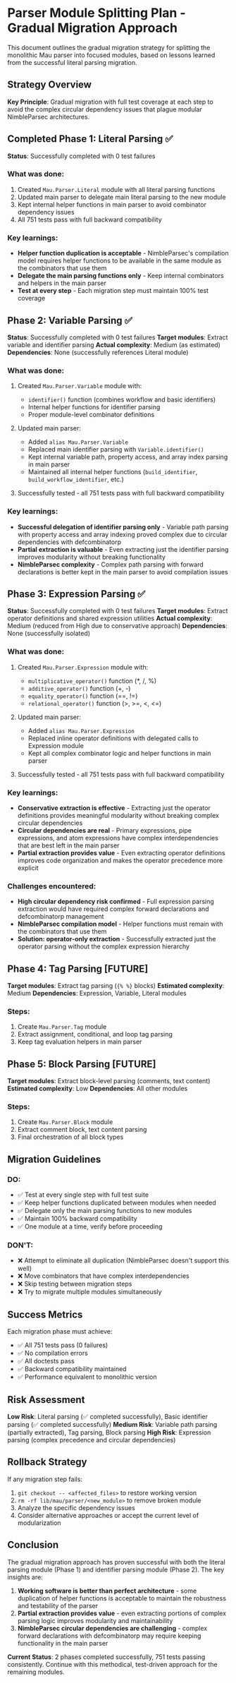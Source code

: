 # Parser Module Splitting Plan - Gradual Migration Approach

This document outlines the gradual migration strategy for splitting the monolithic Mau parser into focused modules, based on lessons learned from the successful literal parsing migration.

## Strategy Overview

**Key Principle**: Gradual migration with full test coverage at each step to avoid the complex circular dependency issues that plague modular NimbleParsec architectures.

## Completed Phase 1: Literal Parsing ✅

**Status**: Successfully completed with 0 test failures

### What was done:
1. Created `Mau.Parser.Literal` module with all literal parsing functions
2. Updated main parser to delegate main literal parsing to the new module  
3. Kept internal helper functions in main parser to avoid combinator dependency issues
4. All 751 tests pass with full backward compatibility

### Key learnings:
- **Helper function duplication is acceptable** - NimbleParsec's compilation model requires helper functions to be available in the same module as the combinators that use them
- **Delegate the main parsing functions only** - Keep internal combinators and helpers in the main parser
- **Test at every step** - Each migration step must maintain 100% test coverage

## Phase 2: Variable Parsing ✅

**Status**: Successfully completed with 0 test failures
**Target modules**: Extract variable and identifier parsing
**Actual complexity**: Medium (as estimated)
**Dependencies**: None (successfully references Literal module)

### What was done:
1. Created `Mau.Parser.Variable` module with:
   - `identifier()` function (combines workflow and basic identifiers)
   - Internal helper functions for identifier parsing
   - Proper module-level combinator definitions

2. Updated main parser:
   - Added `alias Mau.Parser.Variable`
   - Replaced main identifier parsing with `Variable.identifier()`
   - Kept internal variable path, property access, and array index parsing in main parser
   - Maintained all internal helper functions (`build_identifier`, `build_workflow_identifier`, etc.)

3. Successfully tested - all 751 tests pass with full backward compatibility

### Key learnings:
- **Successful delegation of identifier parsing only** - Variable path parsing with property access and array indexing proved complex due to circular dependencies with defcombinatorp
- **Partial extraction is valuable** - Even extracting just the identifier parsing improves modularity without breaking functionality
- **NimbleParsec complexity** - Complex path parsing with forward declarations is better kept in the main parser to avoid compilation issues

## Phase 3: Expression Parsing ✅

**Status**: Successfully completed with 0 test failures
**Target modules**: Extract operator definitions and shared expression utilities
**Actual complexity**: Medium (reduced from High due to conservative approach)
**Dependencies**: None (successfully isolated)

### What was done:
1. Created `Mau.Parser.Expression` module with:
   - `multiplicative_operator()` function (*, /, %)
   - `additive_operator()` function (+, -)
   - `equality_operator()` function (==, !=)
   - `relational_operator()` function (>, >=, <, <=)

2. Updated main parser:
   - Added `alias Mau.Parser.Expression`
   - Replaced inline operator definitions with delegated calls to Expression module
   - Kept all complex combinator logic and helper functions in main parser

3. Successfully tested - all 751 tests pass with full backward compatibility

### Key learnings:
- **Conservative extraction is effective** - Extracting just the operator definitions provides meaningful modularity without breaking complex circular dependencies
- **Circular dependencies are real** - Primary expressions, pipe expressions, and atom expressions have complex interdependencies that are best left in the main parser
- **Partial extraction provides value** - Even extracting operator definitions improves code organization and makes the operator precedence more explicit

### Challenges encountered:
- **High circular dependency risk confirmed** - Full expression parsing extraction would have required complex forward declarations and defcombinatorp management
- **NimbleParsec compilation model** - Helper functions must remain with the combinators that use them
- **Solution: operator-only extraction** - Successfully extracted just the operator parsing without the complex expression hierarchy

## Phase 4: Tag Parsing [FUTURE]

**Target modules**: Extract tag parsing (`{% %}` blocks)
**Estimated complexity**: Medium
**Dependencies**: Expression, Variable, Literal modules

### Steps:
1. Create `Mau.Parser.Tag` module
2. Extract assignment, conditional, and loop tag parsing
3. Keep tag evaluation helpers in main parser

## Phase 5: Block Parsing [FUTURE]

**Target modules**: Extract block-level parsing (comments, text content)
**Estimated complexity**: Low
**Dependencies**: All other modules

### Steps:
1. Create `Mau.Parser.Block` module
2. Extract comment block, text content parsing
3. Final orchestration of all block types

## Migration Guidelines

### DO:
- ✅ Test at every single step with full test suite
- ✅ Keep helper functions duplicated between modules when needed
- ✅ Delegate only the main parsing functions to new modules
- ✅ Maintain 100% backward compatibility
- ✅ One module at a time, verify before proceeding

### DON'T:
- ❌ Attempt to eliminate all duplication (NimbleParsec doesn't support this well)
- ❌ Move combinators that have complex interdependencies
- ❌ Skip testing between migration steps
- ❌ Try to migrate multiple modules simultaneously

## Success Metrics

Each migration phase must achieve:
- ✅ All 751 tests pass (0 failures)
- ✅ No compilation errors
- ✅ All doctests pass
- ✅ Backward compatibility maintained
- ✅ Performance equivalent to monolithic version

## Risk Assessment

**Low Risk**: Literal parsing (✅ completed successfully), Basic identifier parsing (✅ completed successfully)
**Medium Risk**: Variable path parsing (partially extracted), Tag parsing, Block parsing
**High Risk**: Expression parsing (complex precedence and circular dependencies)

## Rollback Strategy

If any migration step fails:
1. `git checkout -- <affected_files>` to restore working version
2. `rm -rf lib/mau/parser/<new_module>` to remove broken module
3. Analyze the specific dependency issues
4. Consider alternative approaches or accept the current level of modularization

## Conclusion

The gradual migration approach has proven successful with both the literal parsing module (Phase 1) and identifier parsing module (Phase 2). The key insights are:

1. **Working software is better than perfect architecture** - some duplication of helper functions is acceptable to maintain the robustness and testability of the parser
2. **Partial extraction provides value** - even extracting portions of complex parsing logic improves modularity and maintainability
3. **NimbleParsec circular dependencies are challenging** - complex forward declarations with defcombinatorp may require keeping functionality in the main parser

**Current Status**: 2 phases completed successfully, 751 tests passing consistently. Continue with this methodical, test-driven approach for the remaining modules.